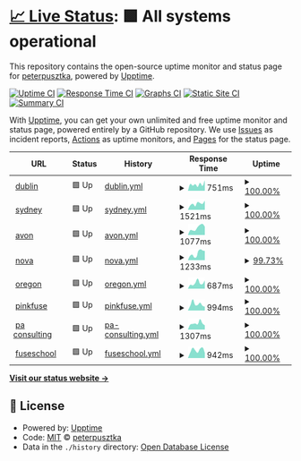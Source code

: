 # [📈 Live Status](https://upptime.fuse.pink): <!--live status--> **🟩 All systems operational**

This repository contains the open-source uptime monitor and status page for [peterpusztka](https://upptime.fuse.pink), powered by [Upptime](https://github.com/upptime/upptime).

[![Uptime CI](https://github.com/koj-co/upptime/workflows/Uptime%20CI/badge.svg)](https://github.com/koj-co/upptime/actions?query=workflow%3A%22Uptime+CI%22)
[![Response Time CI](https://github.com/koj-co/upptime/workflows/Response%20Time%20CI/badge.svg)](https://github.com/koj-co/upptime/actions?query=workflow%3A%22Response+Time+CI%22)
[![Graphs CI](https://github.com/koj-co/upptime/workflows/Graphs%20CI/badge.svg)](https://github.com/koj-co/upptime/actions?query=workflow%3A%22Graphs+CI%22)
[![Static Site CI](https://github.com/koj-co/upptime/workflows/Static%20Site%20CI/badge.svg)](https://github.com/koj-co/upptime/actions?query=workflow%3A%22Static+Site+CI%22)
[![Summary CI](https://github.com/koj-co/upptime/workflows/Summary%20CI/badge.svg)](https://github.com/koj-co/upptime/actions?query=workflow%3A%22Summary+CI%22)

With [Upptime](https://upptime.js.org), you can get your own unlimited and free uptime monitor and status page, powered entirely by a GitHub repository. We use [Issues](https://github.com/peterpusztka/fuse-upptime/issues) as incident reports, [Actions](https://github.com/peterpusztka/fuse-upptime/actions) as uptime monitors, and [Pages](https://upptime.fuse.pink) for the status page.

<!--start: status pages-->
<!-- This summary is generated by Upptime (https://github.com/upptime/upptime) -->
<!-- Do not edit this manually, your changes will be overwritten -->
<!-- prettier-ignore -->
| URL | Status | History | Response Time | Uptime |
| --- | ------ | ------- | ------------- | ------ |
| <img alt="" src="https://favicons.githubusercontent.com/prodtest.fuseuniversal.com" height="13"> [dublin](https://prodtest.fuseuniversal.com) | 🟩 Up | [dublin.yml](https://github.com/Fuseit/fuse-upptime/commits/HEAD/history/dublin.yml) | <details><summary><img alt="Response time graph" src="./graphs/dublin/response-time-week.png" height="20"> 751ms</summary><br><a href="https://upptime.fuse.pink/history/dublin"><img alt="Response time 798" src="https://img.shields.io/endpoint?url=https%3A%2F%2Fraw.githubusercontent.com%2FFuseit%2Ffuse-upptime%2FHEAD%2Fapi%2Fdublin%2Fresponse-time.json"></a><br><a href="https://upptime.fuse.pink/history/dublin"><img alt="24-hour response time 515" src="https://img.shields.io/endpoint?url=https%3A%2F%2Fraw.githubusercontent.com%2FFuseit%2Ffuse-upptime%2FHEAD%2Fapi%2Fdublin%2Fresponse-time-day.json"></a><br><a href="https://upptime.fuse.pink/history/dublin"><img alt="7-day response time 751" src="https://img.shields.io/endpoint?url=https%3A%2F%2Fraw.githubusercontent.com%2FFuseit%2Ffuse-upptime%2FHEAD%2Fapi%2Fdublin%2Fresponse-time-week.json"></a><br><a href="https://upptime.fuse.pink/history/dublin"><img alt="30-day response time 608" src="https://img.shields.io/endpoint?url=https%3A%2F%2Fraw.githubusercontent.com%2FFuseit%2Ffuse-upptime%2FHEAD%2Fapi%2Fdublin%2Fresponse-time-month.json"></a><br><a href="https://upptime.fuse.pink/history/dublin"><img alt="1-year response time 833" src="https://img.shields.io/endpoint?url=https%3A%2F%2Fraw.githubusercontent.com%2FFuseit%2Ffuse-upptime%2FHEAD%2Fapi%2Fdublin%2Fresponse-time-year.json"></a></details> | <details><summary><a href="https://upptime.fuse.pink/history/dublin">100.00%</a></summary><a href="https://upptime.fuse.pink/history/dublin"><img alt="All-time uptime 99.99%" src="https://img.shields.io/endpoint?url=https%3A%2F%2Fraw.githubusercontent.com%2FFuseit%2Ffuse-upptime%2FHEAD%2Fapi%2Fdublin%2Fuptime.json"></a><br><a href="https://upptime.fuse.pink/history/dublin"><img alt="24-hour uptime 100.00%" src="https://img.shields.io/endpoint?url=https%3A%2F%2Fraw.githubusercontent.com%2FFuseit%2Ffuse-upptime%2FHEAD%2Fapi%2Fdublin%2Fuptime-day.json"></a><br><a href="https://upptime.fuse.pink/history/dublin"><img alt="7-day uptime 100.00%" src="https://img.shields.io/endpoint?url=https%3A%2F%2Fraw.githubusercontent.com%2FFuseit%2Ffuse-upptime%2FHEAD%2Fapi%2Fdublin%2Fuptime-week.json"></a><br><a href="https://upptime.fuse.pink/history/dublin"><img alt="30-day uptime 100.00%" src="https://img.shields.io/endpoint?url=https%3A%2F%2Fraw.githubusercontent.com%2FFuseit%2Ffuse-upptime%2FHEAD%2Fapi%2Fdublin%2Fuptime-month.json"></a><br><a href="https://upptime.fuse.pink/history/dublin"><img alt="1-year uptime 99.98%" src="https://img.shields.io/endpoint?url=https%3A%2F%2Fraw.githubusercontent.com%2FFuseit%2Ffuse-upptime%2FHEAD%2Fapi%2Fdublin%2Fuptime-year.json"></a></details>
| <img alt="" src="https://favicons.githubusercontent.com/prodtestau.fuseuniversal.com" height="13"> [sydney](https://prodtestau.fuseuniversal.com) | 🟩 Up | [sydney.yml](https://github.com/Fuseit/fuse-upptime/commits/HEAD/history/sydney.yml) | <details><summary><img alt="Response time graph" src="./graphs/sydney/response-time-week.png" height="20"> 1521ms</summary><br><a href="https://upptime.fuse.pink/history/sydney"><img alt="Response time 992" src="https://img.shields.io/endpoint?url=https%3A%2F%2Fraw.githubusercontent.com%2FFuseit%2Ffuse-upptime%2FHEAD%2Fapi%2Fsydney%2Fresponse-time.json"></a><br><a href="https://upptime.fuse.pink/history/sydney"><img alt="24-hour response time 2114" src="https://img.shields.io/endpoint?url=https%3A%2F%2Fraw.githubusercontent.com%2FFuseit%2Ffuse-upptime%2FHEAD%2Fapi%2Fsydney%2Fresponse-time-day.json"></a><br><a href="https://upptime.fuse.pink/history/sydney"><img alt="7-day response time 1521" src="https://img.shields.io/endpoint?url=https%3A%2F%2Fraw.githubusercontent.com%2FFuseit%2Ffuse-upptime%2FHEAD%2Fapi%2Fsydney%2Fresponse-time-week.json"></a><br><a href="https://upptime.fuse.pink/history/sydney"><img alt="30-day response time 1003" src="https://img.shields.io/endpoint?url=https%3A%2F%2Fraw.githubusercontent.com%2FFuseit%2Ffuse-upptime%2FHEAD%2Fapi%2Fsydney%2Fresponse-time-month.json"></a><br><a href="https://upptime.fuse.pink/history/sydney"><img alt="1-year response time 927" src="https://img.shields.io/endpoint?url=https%3A%2F%2Fraw.githubusercontent.com%2FFuseit%2Ffuse-upptime%2FHEAD%2Fapi%2Fsydney%2Fresponse-time-year.json"></a></details> | <details><summary><a href="https://upptime.fuse.pink/history/sydney">100.00%</a></summary><a href="https://upptime.fuse.pink/history/sydney"><img alt="All-time uptime 100.00%" src="https://img.shields.io/endpoint?url=https%3A%2F%2Fraw.githubusercontent.com%2FFuseit%2Ffuse-upptime%2FHEAD%2Fapi%2Fsydney%2Fuptime.json"></a><br><a href="https://upptime.fuse.pink/history/sydney"><img alt="24-hour uptime 100.00%" src="https://img.shields.io/endpoint?url=https%3A%2F%2Fraw.githubusercontent.com%2FFuseit%2Ffuse-upptime%2FHEAD%2Fapi%2Fsydney%2Fuptime-day.json"></a><br><a href="https://upptime.fuse.pink/history/sydney"><img alt="7-day uptime 100.00%" src="https://img.shields.io/endpoint?url=https%3A%2F%2Fraw.githubusercontent.com%2FFuseit%2Ffuse-upptime%2FHEAD%2Fapi%2Fsydney%2Fuptime-week.json"></a><br><a href="https://upptime.fuse.pink/history/sydney"><img alt="30-day uptime 100.00%" src="https://img.shields.io/endpoint?url=https%3A%2F%2Fraw.githubusercontent.com%2FFuseit%2Ffuse-upptime%2FHEAD%2Fapi%2Fsydney%2Fuptime-month.json"></a><br><a href="https://upptime.fuse.pink/history/sydney"><img alt="1-year uptime 100.00%" src="https://img.shields.io/endpoint?url=https%3A%2F%2Fraw.githubusercontent.com%2FFuseit%2Ffuse-upptime%2FHEAD%2Fapi%2Fsydney%2Fuptime-year.json"></a></details>
| <img alt="" src="https://favicons.githubusercontent.com/prodtest-avon.fuseuniversal.com" height="13"> [avon](https://prodtest-avon.fuseuniversal.com) | 🟩 Up | [avon.yml](https://github.com/Fuseit/fuse-upptime/commits/HEAD/history/avon.yml) | <details><summary><img alt="Response time graph" src="./graphs/avon/response-time-week.png" height="20"> 1077ms</summary><br><a href="https://upptime.fuse.pink/history/avon"><img alt="Response time 744" src="https://img.shields.io/endpoint?url=https%3A%2F%2Fraw.githubusercontent.com%2FFuseit%2Ffuse-upptime%2FHEAD%2Fapi%2Favon%2Fresponse-time.json"></a><br><a href="https://upptime.fuse.pink/history/avon"><img alt="24-hour response time 1041" src="https://img.shields.io/endpoint?url=https%3A%2F%2Fraw.githubusercontent.com%2FFuseit%2Ffuse-upptime%2FHEAD%2Fapi%2Favon%2Fresponse-time-day.json"></a><br><a href="https://upptime.fuse.pink/history/avon"><img alt="7-day response time 1077" src="https://img.shields.io/endpoint?url=https%3A%2F%2Fraw.githubusercontent.com%2FFuseit%2Ffuse-upptime%2FHEAD%2Fapi%2Favon%2Fresponse-time-week.json"></a><br><a href="https://upptime.fuse.pink/history/avon"><img alt="30-day response time 749" src="https://img.shields.io/endpoint?url=https%3A%2F%2Fraw.githubusercontent.com%2FFuseit%2Ffuse-upptime%2FHEAD%2Fapi%2Favon%2Fresponse-time-month.json"></a><br><a href="https://upptime.fuse.pink/history/avon"><img alt="1-year response time 747" src="https://img.shields.io/endpoint?url=https%3A%2F%2Fraw.githubusercontent.com%2FFuseit%2Ffuse-upptime%2FHEAD%2Fapi%2Favon%2Fresponse-time-year.json"></a></details> | <details><summary><a href="https://upptime.fuse.pink/history/avon">100.00%</a></summary><a href="https://upptime.fuse.pink/history/avon"><img alt="All-time uptime 100.00%" src="https://img.shields.io/endpoint?url=https%3A%2F%2Fraw.githubusercontent.com%2FFuseit%2Ffuse-upptime%2FHEAD%2Fapi%2Favon%2Fuptime.json"></a><br><a href="https://upptime.fuse.pink/history/avon"><img alt="24-hour uptime 100.00%" src="https://img.shields.io/endpoint?url=https%3A%2F%2Fraw.githubusercontent.com%2FFuseit%2Ffuse-upptime%2FHEAD%2Fapi%2Favon%2Fuptime-day.json"></a><br><a href="https://upptime.fuse.pink/history/avon"><img alt="7-day uptime 100.00%" src="https://img.shields.io/endpoint?url=https%3A%2F%2Fraw.githubusercontent.com%2FFuseit%2Ffuse-upptime%2FHEAD%2Fapi%2Favon%2Fuptime-week.json"></a><br><a href="https://upptime.fuse.pink/history/avon"><img alt="30-day uptime 100.00%" src="https://img.shields.io/endpoint?url=https%3A%2F%2Fraw.githubusercontent.com%2FFuseit%2Ffuse-upptime%2FHEAD%2Fapi%2Favon%2Fuptime-month.json"></a><br><a href="https://upptime.fuse.pink/history/avon"><img alt="1-year uptime 100.00%" src="https://img.shields.io/endpoint?url=https%3A%2F%2Fraw.githubusercontent.com%2FFuseit%2Ffuse-upptime%2FHEAD%2Fapi%2Favon%2Fuptime-year.json"></a></details>
| <img alt="" src="https://favicons.githubusercontent.com/fuse-nova-test.fuseuniversal.com" height="13"> [nova](https://fuse-nova-test.fuseuniversal.com) | 🟩 Up | [nova.yml](https://github.com/Fuseit/fuse-upptime/commits/HEAD/history/nova.yml) | <details><summary><img alt="Response time graph" src="./graphs/nova/response-time-week.png" height="20"> 1233ms</summary><br><a href="https://upptime.fuse.pink/history/nova"><img alt="Response time 852" src="https://img.shields.io/endpoint?url=https%3A%2F%2Fraw.githubusercontent.com%2FFuseit%2Ffuse-upptime%2FHEAD%2Fapi%2Fnova%2Fresponse-time.json"></a><br><a href="https://upptime.fuse.pink/history/nova"><img alt="24-hour response time 1062" src="https://img.shields.io/endpoint?url=https%3A%2F%2Fraw.githubusercontent.com%2FFuseit%2Ffuse-upptime%2FHEAD%2Fapi%2Fnova%2Fresponse-time-day.json"></a><br><a href="https://upptime.fuse.pink/history/nova"><img alt="7-day response time 1233" src="https://img.shields.io/endpoint?url=https%3A%2F%2Fraw.githubusercontent.com%2FFuseit%2Ffuse-upptime%2FHEAD%2Fapi%2Fnova%2Fresponse-time-week.json"></a><br><a href="https://upptime.fuse.pink/history/nova"><img alt="30-day response time 927" src="https://img.shields.io/endpoint?url=https%3A%2F%2Fraw.githubusercontent.com%2FFuseit%2Ffuse-upptime%2FHEAD%2Fapi%2Fnova%2Fresponse-time-month.json"></a><br><a href="https://upptime.fuse.pink/history/nova"><img alt="1-year response time 919" src="https://img.shields.io/endpoint?url=https%3A%2F%2Fraw.githubusercontent.com%2FFuseit%2Ffuse-upptime%2FHEAD%2Fapi%2Fnova%2Fresponse-time-year.json"></a></details> | <details><summary><a href="https://upptime.fuse.pink/history/nova">99.73%</a></summary><a href="https://upptime.fuse.pink/history/nova"><img alt="All-time uptime 100.00%" src="https://img.shields.io/endpoint?url=https%3A%2F%2Fraw.githubusercontent.com%2FFuseit%2Ffuse-upptime%2FHEAD%2Fapi%2Fnova%2Fuptime.json"></a><br><a href="https://upptime.fuse.pink/history/nova"><img alt="24-hour uptime 100.00%" src="https://img.shields.io/endpoint?url=https%3A%2F%2Fraw.githubusercontent.com%2FFuseit%2Ffuse-upptime%2FHEAD%2Fapi%2Fnova%2Fuptime-day.json"></a><br><a href="https://upptime.fuse.pink/history/nova"><img alt="7-day uptime 99.73%" src="https://img.shields.io/endpoint?url=https%3A%2F%2Fraw.githubusercontent.com%2FFuseit%2Ffuse-upptime%2FHEAD%2Fapi%2Fnova%2Fuptime-week.json"></a><br><a href="https://upptime.fuse.pink/history/nova"><img alt="30-day uptime 99.94%" src="https://img.shields.io/endpoint?url=https%3A%2F%2Fraw.githubusercontent.com%2FFuseit%2Ffuse-upptime%2FHEAD%2Fapi%2Fnova%2Fuptime-month.json"></a><br><a href="https://upptime.fuse.pink/history/nova"><img alt="1-year uptime 99.99%" src="https://img.shields.io/endpoint?url=https%3A%2F%2Fraw.githubusercontent.com%2FFuseit%2Ffuse-upptime%2FHEAD%2Fapi%2Fnova%2Fuptime-year.json"></a></details>
| <img alt="" src="https://favicons.githubusercontent.com/prodtest-oregon.fuseuniversal.com" height="13"> [oregon](https://prodtest-oregon.fuseuniversal.com) | 🟩 Up | [oregon.yml](https://github.com/Fuseit/fuse-upptime/commits/HEAD/history/oregon.yml) | <details><summary><img alt="Response time graph" src="./graphs/oregon/response-time-week.png" height="20"> 687ms</summary><br><a href="https://upptime.fuse.pink/history/oregon"><img alt="Response time 767" src="https://img.shields.io/endpoint?url=https%3A%2F%2Fraw.githubusercontent.com%2FFuseit%2Ffuse-upptime%2FHEAD%2Fapi%2Foregon%2Fresponse-time.json"></a><br><a href="https://upptime.fuse.pink/history/oregon"><img alt="24-hour response time 984" src="https://img.shields.io/endpoint?url=https%3A%2F%2Fraw.githubusercontent.com%2FFuseit%2Ffuse-upptime%2FHEAD%2Fapi%2Foregon%2Fresponse-time-day.json"></a><br><a href="https://upptime.fuse.pink/history/oregon"><img alt="7-day response time 687" src="https://img.shields.io/endpoint?url=https%3A%2F%2Fraw.githubusercontent.com%2FFuseit%2Ffuse-upptime%2FHEAD%2Fapi%2Foregon%2Fresponse-time-week.json"></a><br><a href="https://upptime.fuse.pink/history/oregon"><img alt="30-day response time 725" src="https://img.shields.io/endpoint?url=https%3A%2F%2Fraw.githubusercontent.com%2FFuseit%2Ffuse-upptime%2FHEAD%2Fapi%2Foregon%2Fresponse-time-month.json"></a><br><a href="https://upptime.fuse.pink/history/oregon"><img alt="1-year response time 771" src="https://img.shields.io/endpoint?url=https%3A%2F%2Fraw.githubusercontent.com%2FFuseit%2Ffuse-upptime%2FHEAD%2Fapi%2Foregon%2Fresponse-time-year.json"></a></details> | <details><summary><a href="https://upptime.fuse.pink/history/oregon">100.00%</a></summary><a href="https://upptime.fuse.pink/history/oregon"><img alt="All-time uptime 100.00%" src="https://img.shields.io/endpoint?url=https%3A%2F%2Fraw.githubusercontent.com%2FFuseit%2Ffuse-upptime%2FHEAD%2Fapi%2Foregon%2Fuptime.json"></a><br><a href="https://upptime.fuse.pink/history/oregon"><img alt="24-hour uptime 100.00%" src="https://img.shields.io/endpoint?url=https%3A%2F%2Fraw.githubusercontent.com%2FFuseit%2Ffuse-upptime%2FHEAD%2Fapi%2Foregon%2Fuptime-day.json"></a><br><a href="https://upptime.fuse.pink/history/oregon"><img alt="7-day uptime 100.00%" src="https://img.shields.io/endpoint?url=https%3A%2F%2Fraw.githubusercontent.com%2FFuseit%2Ffuse-upptime%2FHEAD%2Fapi%2Foregon%2Fuptime-week.json"></a><br><a href="https://upptime.fuse.pink/history/oregon"><img alt="30-day uptime 100.00%" src="https://img.shields.io/endpoint?url=https%3A%2F%2Fraw.githubusercontent.com%2FFuseit%2Ffuse-upptime%2FHEAD%2Fapi%2Foregon%2Fuptime-month.json"></a><br><a href="https://upptime.fuse.pink/history/oregon"><img alt="1-year uptime 100.00%" src="https://img.shields.io/endpoint?url=https%3A%2F%2Fraw.githubusercontent.com%2FFuseit%2Ffuse-upptime%2FHEAD%2Fapi%2Foregon%2Fuptime-year.json"></a></details>
| <img alt="" src="https://favicons.githubusercontent.com/fuse.fuseuniversal.com" height="13"> [pinkfuse](https://fuse.fuseuniversal.com) | 🟩 Up | [pinkfuse.yml](https://github.com/Fuseit/fuse-upptime/commits/HEAD/history/pinkfuse.yml) | <details><summary><img alt="Response time graph" src="./graphs/pinkfuse/response-time-week.png" height="20"> 994ms</summary><br><a href="https://upptime.fuse.pink/history/pinkfuse"><img alt="Response time 751" src="https://img.shields.io/endpoint?url=https%3A%2F%2Fraw.githubusercontent.com%2FFuseit%2Ffuse-upptime%2FHEAD%2Fapi%2Fpinkfuse%2Fresponse-time.json"></a><br><a href="https://upptime.fuse.pink/history/pinkfuse"><img alt="24-hour response time 2283" src="https://img.shields.io/endpoint?url=https%3A%2F%2Fraw.githubusercontent.com%2FFuseit%2Ffuse-upptime%2FHEAD%2Fapi%2Fpinkfuse%2Fresponse-time-day.json"></a><br><a href="https://upptime.fuse.pink/history/pinkfuse"><img alt="7-day response time 994" src="https://img.shields.io/endpoint?url=https%3A%2F%2Fraw.githubusercontent.com%2FFuseit%2Ffuse-upptime%2FHEAD%2Fapi%2Fpinkfuse%2Fresponse-time-week.json"></a><br><a href="https://upptime.fuse.pink/history/pinkfuse"><img alt="30-day response time 802" src="https://img.shields.io/endpoint?url=https%3A%2F%2Fraw.githubusercontent.com%2FFuseit%2Ffuse-upptime%2FHEAD%2Fapi%2Fpinkfuse%2Fresponse-time-month.json"></a><br><a href="https://upptime.fuse.pink/history/pinkfuse"><img alt="1-year response time 739" src="https://img.shields.io/endpoint?url=https%3A%2F%2Fraw.githubusercontent.com%2FFuseit%2Ffuse-upptime%2FHEAD%2Fapi%2Fpinkfuse%2Fresponse-time-year.json"></a></details> | <details><summary><a href="https://upptime.fuse.pink/history/pinkfuse">100.00%</a></summary><a href="https://upptime.fuse.pink/history/pinkfuse"><img alt="All-time uptime 99.99%" src="https://img.shields.io/endpoint?url=https%3A%2F%2Fraw.githubusercontent.com%2FFuseit%2Ffuse-upptime%2FHEAD%2Fapi%2Fpinkfuse%2Fuptime.json"></a><br><a href="https://upptime.fuse.pink/history/pinkfuse"><img alt="24-hour uptime 100.00%" src="https://img.shields.io/endpoint?url=https%3A%2F%2Fraw.githubusercontent.com%2FFuseit%2Ffuse-upptime%2FHEAD%2Fapi%2Fpinkfuse%2Fuptime-day.json"></a><br><a href="https://upptime.fuse.pink/history/pinkfuse"><img alt="7-day uptime 100.00%" src="https://img.shields.io/endpoint?url=https%3A%2F%2Fraw.githubusercontent.com%2FFuseit%2Ffuse-upptime%2FHEAD%2Fapi%2Fpinkfuse%2Fuptime-week.json"></a><br><a href="https://upptime.fuse.pink/history/pinkfuse"><img alt="30-day uptime 100.00%" src="https://img.shields.io/endpoint?url=https%3A%2F%2Fraw.githubusercontent.com%2FFuseit%2Ffuse-upptime%2FHEAD%2Fapi%2Fpinkfuse%2Fuptime-month.json"></a><br><a href="https://upptime.fuse.pink/history/pinkfuse"><img alt="1-year uptime 100.00%" src="https://img.shields.io/endpoint?url=https%3A%2F%2Fraw.githubusercontent.com%2FFuseit%2Ffuse-upptime%2FHEAD%2Fapi%2Fpinkfuse%2Fuptime-year.json"></a></details>
| <img alt="" src="https://favicons.githubusercontent.com/paacademy.fuseuniversal.com" height="13"> [pa consulting](https://paacademy.fuseuniversal.com) | 🟩 Up | [pa-consulting.yml](https://github.com/Fuseit/fuse-upptime/commits/HEAD/history/pa-consulting.yml) | <details><summary><img alt="Response time graph" src="./graphs/pa-consulting/response-time-week.png" height="20"> 1307ms</summary><br><a href="https://upptime.fuse.pink/history/pa-consulting"><img alt="Response time 1070" src="https://img.shields.io/endpoint?url=https%3A%2F%2Fraw.githubusercontent.com%2FFuseit%2Ffuse-upptime%2FHEAD%2Fapi%2Fpa-consulting%2Fresponse-time.json"></a><br><a href="https://upptime.fuse.pink/history/pa-consulting"><img alt="24-hour response time 996" src="https://img.shields.io/endpoint?url=https%3A%2F%2Fraw.githubusercontent.com%2FFuseit%2Ffuse-upptime%2FHEAD%2Fapi%2Fpa-consulting%2Fresponse-time-day.json"></a><br><a href="https://upptime.fuse.pink/history/pa-consulting"><img alt="7-day response time 1307" src="https://img.shields.io/endpoint?url=https%3A%2F%2Fraw.githubusercontent.com%2FFuseit%2Ffuse-upptime%2FHEAD%2Fapi%2Fpa-consulting%2Fresponse-time-week.json"></a><br><a href="https://upptime.fuse.pink/history/pa-consulting"><img alt="30-day response time 1165" src="https://img.shields.io/endpoint?url=https%3A%2F%2Fraw.githubusercontent.com%2FFuseit%2Ffuse-upptime%2FHEAD%2Fapi%2Fpa-consulting%2Fresponse-time-month.json"></a><br><a href="https://upptime.fuse.pink/history/pa-consulting"><img alt="1-year response time 1074" src="https://img.shields.io/endpoint?url=https%3A%2F%2Fraw.githubusercontent.com%2FFuseit%2Ffuse-upptime%2FHEAD%2Fapi%2Fpa-consulting%2Fresponse-time-year.json"></a></details> | <details><summary><a href="https://upptime.fuse.pink/history/pa-consulting">100.00%</a></summary><a href="https://upptime.fuse.pink/history/pa-consulting"><img alt="All-time uptime 100.00%" src="https://img.shields.io/endpoint?url=https%3A%2F%2Fraw.githubusercontent.com%2FFuseit%2Ffuse-upptime%2FHEAD%2Fapi%2Fpa-consulting%2Fuptime.json"></a><br><a href="https://upptime.fuse.pink/history/pa-consulting"><img alt="24-hour uptime 100.00%" src="https://img.shields.io/endpoint?url=https%3A%2F%2Fraw.githubusercontent.com%2FFuseit%2Ffuse-upptime%2FHEAD%2Fapi%2Fpa-consulting%2Fuptime-day.json"></a><br><a href="https://upptime.fuse.pink/history/pa-consulting"><img alt="7-day uptime 100.00%" src="https://img.shields.io/endpoint?url=https%3A%2F%2Fraw.githubusercontent.com%2FFuseit%2Ffuse-upptime%2FHEAD%2Fapi%2Fpa-consulting%2Fuptime-week.json"></a><br><a href="https://upptime.fuse.pink/history/pa-consulting"><img alt="30-day uptime 100.00%" src="https://img.shields.io/endpoint?url=https%3A%2F%2Fraw.githubusercontent.com%2FFuseit%2Ffuse-upptime%2FHEAD%2Fapi%2Fpa-consulting%2Fuptime-month.json"></a><br><a href="https://upptime.fuse.pink/history/pa-consulting"><img alt="1-year uptime 100.00%" src="https://img.shields.io/endpoint?url=https%3A%2F%2Fraw.githubusercontent.com%2FFuseit%2Ffuse-upptime%2FHEAD%2Fapi%2Fpa-consulting%2Fuptime-year.json"></a></details>
| <img alt="" src="https://favicons.githubusercontent.com/fuseschool.fuseuniversal.com" height="13"> [fuseschool](https://fuseschool.fuseuniversal.com) | 🟩 Up | [fuseschool.yml](https://github.com/Fuseit/fuse-upptime/commits/HEAD/history/fuseschool.yml) | <details><summary><img alt="Response time graph" src="./graphs/fuseschool/response-time-week.png" height="20"> 942ms</summary><br><a href="https://upptime.fuse.pink/history/fuseschool"><img alt="Response time 873" src="https://img.shields.io/endpoint?url=https%3A%2F%2Fraw.githubusercontent.com%2FFuseit%2Ffuse-upptime%2FHEAD%2Fapi%2Ffuseschool%2Fresponse-time.json"></a><br><a href="https://upptime.fuse.pink/history/fuseschool"><img alt="24-hour response time 674" src="https://img.shields.io/endpoint?url=https%3A%2F%2Fraw.githubusercontent.com%2FFuseit%2Ffuse-upptime%2FHEAD%2Fapi%2Ffuseschool%2Fresponse-time-day.json"></a><br><a href="https://upptime.fuse.pink/history/fuseschool"><img alt="7-day response time 942" src="https://img.shields.io/endpoint?url=https%3A%2F%2Fraw.githubusercontent.com%2FFuseit%2Ffuse-upptime%2FHEAD%2Fapi%2Ffuseschool%2Fresponse-time-week.json"></a><br><a href="https://upptime.fuse.pink/history/fuseschool"><img alt="30-day response time 855" src="https://img.shields.io/endpoint?url=https%3A%2F%2Fraw.githubusercontent.com%2FFuseit%2Ffuse-upptime%2FHEAD%2Fapi%2Ffuseschool%2Fresponse-time-month.json"></a><br><a href="https://upptime.fuse.pink/history/fuseschool"><img alt="1-year response time 909" src="https://img.shields.io/endpoint?url=https%3A%2F%2Fraw.githubusercontent.com%2FFuseit%2Ffuse-upptime%2FHEAD%2Fapi%2Ffuseschool%2Fresponse-time-year.json"></a></details> | <details><summary><a href="https://upptime.fuse.pink/history/fuseschool">100.00%</a></summary><a href="https://upptime.fuse.pink/history/fuseschool"><img alt="All-time uptime 100.00%" src="https://img.shields.io/endpoint?url=https%3A%2F%2Fraw.githubusercontent.com%2FFuseit%2Ffuse-upptime%2FHEAD%2Fapi%2Ffuseschool%2Fuptime.json"></a><br><a href="https://upptime.fuse.pink/history/fuseschool"><img alt="24-hour uptime 100.00%" src="https://img.shields.io/endpoint?url=https%3A%2F%2Fraw.githubusercontent.com%2FFuseit%2Ffuse-upptime%2FHEAD%2Fapi%2Ffuseschool%2Fuptime-day.json"></a><br><a href="https://upptime.fuse.pink/history/fuseschool"><img alt="7-day uptime 100.00%" src="https://img.shields.io/endpoint?url=https%3A%2F%2Fraw.githubusercontent.com%2FFuseit%2Ffuse-upptime%2FHEAD%2Fapi%2Ffuseschool%2Fuptime-week.json"></a><br><a href="https://upptime.fuse.pink/history/fuseschool"><img alt="30-day uptime 100.00%" src="https://img.shields.io/endpoint?url=https%3A%2F%2Fraw.githubusercontent.com%2FFuseit%2Ffuse-upptime%2FHEAD%2Fapi%2Ffuseschool%2Fuptime-month.json"></a><br><a href="https://upptime.fuse.pink/history/fuseschool"><img alt="1-year uptime 100.00%" src="https://img.shields.io/endpoint?url=https%3A%2F%2Fraw.githubusercontent.com%2FFuseit%2Ffuse-upptime%2FHEAD%2Fapi%2Ffuseschool%2Fuptime-year.json"></a></details>

<!--end: status pages-->

[**Visit our status website →**](https://upptime.fuse.pink)

## 📄 License

- Powered by: [Upptime](https://github.com/upptime/upptime)
- Code: [MIT](./LICENSE) © [peterpusztka](https://upptime.fuse.pink)
- Data in the `./history` directory: [Open Database License](https://opendatacommons.org/licenses/odbl/1-0/)
